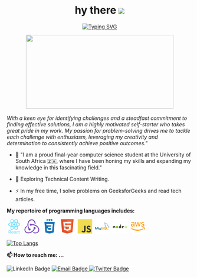 
<div id="header" align="center">
  <h1>
  hy there
  <img src="https://media.giphy.com/media/hvRJCLFzcasrR4ia7z/giphy.gif" width="30px"/>
</h1>

<a href="https://git.io/typing-svg"><img src="https://readme-typing-svg.demolab.com?font=Fira+Code&pause=1000&color=491080&background=FFFEFEF3&width=435&lines=My+name+is+Nela+Komane;I+am+a+Software+Engineer" alt="Typing SVG" /></a>
  <div align="center">
  <img src="https://media.giphy.com/media/xT9IgzoKnwFNmISR8I/giphy.gif" width="400" height="200"/>
</div>
</div>
  
  
*With a keen eye for identifying challenges and a steadfast commitment to finding effective solutions, I am a highly motivated self-starter who takes great pride in my work. My passion for problem-solving drives me to tackle each challenge with enthusiasm, leveraging my creativity and determination to consistently achieve positive outcomes."*


- 🔭 "I am a proud final-year computer science student at the University of South Africa :south_africa:, where I have been honing my skills and expanding my knowledge       in this fascinating field."

- :seedling: Exploring Technical Content Writing.

- :zap: In my free time, I solve problems on GeeksforGeeks and read tech articles.

**My repertoire of programming languages includes:**
<div>
  
  <img src="https://github.com/devicons/devicon/blob/master/icons/react/react-original-wordmark.svg" title="React" alt="React" width="40" height="40"/>&nbsp;
<img src="https://github.com/devicons/devicon/blob/master/icons/redux/redux-original.svg" title="Redux" alt="Redux " width="40" height="40"/>&nbsp;
  <img src="https://github.com/devicons/devicon/blob/master/icons/css3/css3-plain-wordmark.svg"  title="CSS3" alt="CSS" width="40" height="40"/>&nbsp;
  <img src="https://github.com/devicons/devicon/blob/master/icons/html5/html5-original.svg" title="HTML5" alt="HTML" width="40" height="40"/>&nbsp;
  <img src="https://github.com/devicons/devicon/blob/master/icons/javascript/javascript-original.svg" title="JavaScript" alt="JavaScript" width="40" height="40"/>&nbsp;
  <img src="https://github.com/devicons/devicon/blob/master/icons/mysql/mysql-original-wordmark.svg" title="MySQL"  alt="MySQL" width="40" height="40"/>&nbsp;
  <img src="https://github.com/devicons/devicon/blob/master/icons/nodejs/nodejs-original-wordmark.svg" title="NodeJS" alt="NodeJS" width="40" height="40"/>&nbsp;
  <img src="https://github.com/devicons/devicon/blob/master/icons/amazonwebservices/amazonwebservices-plain-wordmark.svg" title="AWS" alt="AWS" width="40" height="40"/>&nbsp;
</div>





[![Top Langs](https://github-readme-stats.vercel.app/api/top-langs/?username=nellencr&layout=compact&theme=vision-friendly-dark)](https://github.com/anuraghazra/github-readme-stats)


**📫 How to reach me: ...**
<div id="badges" align="center>
  <a href="https://www.linkedin.com/in/nela-komane-8866b9192/">
    <img src="https://img.shields.io/badge/LinkedIn-blue?style=for-the-badge&logo=linkedin&logoColor=white" alt="LinkedIn Badge"/>
  </a>
  <a href="mailto:nellencr@gmail.comL">
   <img src="https://img.shields.io/badge/Email-%23D14836.svg?style=for-the-badge&logo=email&logoColor=white" alt="Email Badge"/>
  </a>
  <a href="https://twitter.com/Nella75794271">
    <img src="https://img.shields.io/badge/Twitter-blue?style=for-the-badge&logo=twitter&logoColor=white" alt="Twitter Badge"/>
  </a>
</div>
  
  <img src="https://komarev.com/ghpvc/?username=nellencr&style=flat-square&color=blue" alt=""/>
</div>
